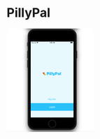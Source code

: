 # PillyPal
<img src="https://github.com/AhmedAlazaizeh/PillyPal/blob/2e0a958ea88d5b4f3b5c591c691ebdaae5c12069/Screenshots/image-003.png" width="200">
 
